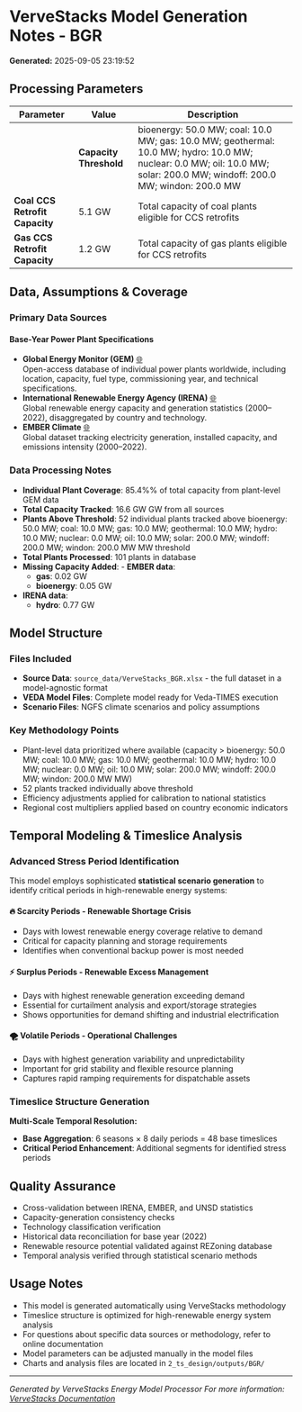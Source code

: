 # VerveStacks Model Generation Notes - BGR
**Generated:** 2025-09-05 23:19:52


## Processing Parameters

| Parameter | Value | Description |
|-----------|-------|-------------|
               | **Capacity Threshold** | bioenergy: 50.0 MW; coal: 10.0 MW; gas: 10.0 MW; geothermal: 10.0 MW; hydro: 10.0 MW; nuclear: 0.0 MW; oil: 10.0 MW; solar: 200.0 MW; windoff: 200.0 MW; windon: 200.0 MW | Minimum plant size for individual tracking by fuel type |
| **Coal CCS Retrofit Capacity** | 5.1 GW | Total capacity of coal plants eligible for CCS retrofits |
| **Gas CCS Retrofit Capacity** | 1.2 GW | Total capacity of gas plants eligible for CCS retrofits |


## Data, Assumptions & Coverage

### Primary Data Sources

#### Base-Year Power Plant Specifications
- **Global Energy Monitor (GEM)** [🌐](https://globalenergymonitor.org)  
  Open-access database of individual power plants worldwide, including location, capacity, fuel type, commissioning year, and technical specifications.
- **International Renewable Energy Agency (IRENA)** [🌐](https://www.irena.org/Statistics)  
  Global renewable energy capacity and generation statistics (2000–2022), disaggregated by country and technology.
- **EMBER Climate** [🌐](https://ember-climate.org/data/)  
  Global dataset tracking electricity generation, installed capacity, and emissions intensity (2000–2022).

### Data Processing Notes
- **Individual Plant Coverage**: 85.4%% of total capacity from plant-level GEM data
- **Total Capacity Tracked**: 16.6 GW GW from all sources
- **Plants Above Threshold**: 52 individual plants tracked above bioenergy: 50.0 MW; coal: 10.0 MW; gas: 10.0 MW; geothermal: 10.0 MW; hydro: 10.0 MW; nuclear: 0.0 MW; oil: 10.0 MW; solar: 200.0 MW; windoff: 200.0 MW; windon: 200.0 MW MW threshold
- **Total Plants Processed**: 101 plants in database
- **Missing Capacity Added**: - **EMBER data**:
  - **gas**: 0.02 GW
  - **bioenergy**: 0.05 GW
- **IRENA data**:
  - **hydro**: 0.77 GW


## Model Structure

### Files Included
- **Source Data**: `source_data/VerveStacks_BGR.xlsx` - the full dataset in a model-agnostic format
- **VEDA Model Files**: Complete model ready for Veda-TIMES execution
- **Scenario Files**: NGFS climate scenarios and policy assumptions

### Key Methodology Points
- Plant-level data prioritized where available (capacity > bioenergy: 50.0 MW; coal: 10.0 MW; gas: 10.0 MW; geothermal: 10.0 MW; hydro: 10.0 MW; nuclear: 0.0 MW; oil: 10.0 MW; solar: 200.0 MW; windoff: 200.0 MW; windon: 200.0 MW MW)
- 52 plants tracked individually above threshold
- Efficiency adjustments applied for calibration to national statistics
- Regional cost multipliers applied based on country economic indicators


## Temporal Modeling & Timeslice Analysis

### Advanced Stress Period Identification

This model employs sophisticated **statistical scenario generation** to identify critical periods in high-renewable energy systems:

#### 🔥 **Scarcity Periods** - Renewable Shortage Crisis
- Days with lowest renewable energy coverage relative to demand
- Critical for capacity planning and storage requirements
- Identifies when conventional backup power is most needed

#### ⚡ **Surplus Periods** - Renewable Excess Management  
- Days with highest renewable generation exceeding demand
- Essential for curtailment analysis and export/storage strategies
- Shows opportunities for demand shifting and industrial electrification

#### 🌪️ **Volatile Periods** - Operational Challenges
- Days with highest generation variability and unpredictability
- Important for grid stability and flexible resource planning
- Captures rapid ramping requirements for dispatchable assets

### Timeslice Structure Generation
**Multi-Scale Temporal Resolution:**
- **Base Aggregation**: 6 seasons × 8 daily periods = 48 base timeslices
- **Critical Period Enhancement**: Additional segments for identified stress periods


## Quality Assurance

- Cross-validation between IRENA, EMBER, and UNSD statistics
- Capacity-generation consistency checks
- Technology classification verification
- Historical data reconciliation for base year (2022)
- Renewable resource potential validated against REZoning database
- Temporal analysis verified through statistical scenario methods


## Usage Notes

- This model is generated automatically using VerveStacks methodology
- Timeslice structure is optimized for high-renewable energy system analysis
- For questions about specific data sources or methodology, refer to online documentation
- Model parameters can be adjusted manually in the model files
- Charts and analysis files are located in `2_ts_design/outputs/BGR/`

---
*Generated by VerveStacks Energy Model Processor*
*For more information: [VerveStacks Documentation](https://github.com/your-org/vervestacks)*
